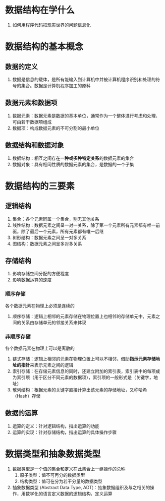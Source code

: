 # 数据结构在学什么
1. 如何用程序代码把现实世界的问题信息化
# 数据结构的基本概念
## 数据的定义
1. 数据是信息的载体，是所有能输入到计算机中并被计算机程序识别和处理的符号的集合。数据是计算机程序加工的原料
## 数据元素和数据项
1. 数据元素：数据元素是数据的基本单位，通常作为一个整体进行考虑和处理，可由若干数据项组成
2. 数据项：构成数据元素的不可分割的最小单位
## 数据结构和数据对象
1. 数据结构：相互之间存在**一种或多种特定关系**的数据元素的集合
2. 数据对象：具有相同性质的数据元素的集合，是数据的一个子集
# 数据结构的三要素
## 逻辑结构
1. 集合：各个元素同属一个集合，别无其他关系
2. 线性结构：数据元素之间呈一对一关系，除了第一个元素所有元素都有唯一前驱，除了最后一个元素，所有元素都有唯一后继
3. 树形结构：数据元素之间呈一对多关系
4. 图结构：数据元素之间呈多对多关系
## 存储结构
1. 影响存储空间分配的方便程度
2. 影响数据运算的速度

### 顺序存储
各个数据元素在物理上必须是连续的
1. 顺序存储：逻辑上相邻的元素存储在物理位置上也相邻的存储单元中，元素之间的关系由存储单元的邻接关系来体现
### 非顺序存储
各个数据元素在物理上可以是离散的
1. 链式存储：逻辑上相邻的元素在物理位置上可以不相邻，借助**指示元素存储地址的指针**来表示元素之间的逻辑
2. 索引存储：在存储元素信息的同时，还建立附加的索引表，索引表中的每项成为索引项（用于区分不同元素的数据项），索引项的一般形式是（关键字，地址）
3. 散列结构：根据元素的关键字直接计算出该元素的存储地址，又称哈希（Hash）存储
## 数据的运算
1. 运算的定义：针对逻辑结构，指出运算的功能
2. 运算的实现：针对存储结构，指出运算的具体操作步骤
# 数据类型和抽象数据类型
1. 数据类型是一个值的集合和定义在此集合上一组操作的总称
	1. 原子类型：值不可再分的数据类型
	2. 结构类型：值可在分为若干分量的数据类型
2. 抽象数据类型 (Abstract Data Type, ADT)：抽象数据组织及与之相关的操作，用数学化的语言定义数据的逻辑结构，定义运算